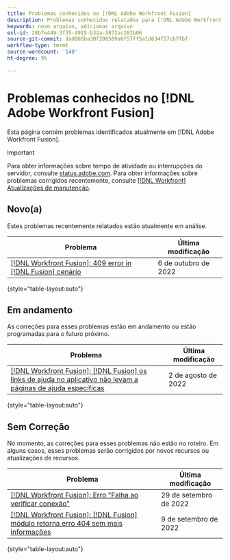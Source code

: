 ```yaml
---
title: Problemas conhecidos no [!DNL Adobe Workfront Fusion]
description: Problemas conhecidos relatados para [!DNL Adobe Workfront Fusion]
keywords: novo arquivo, adicionar arquivo
exl-id: 28b7e449-3f35-4915-b32a-3872ac283b06
source-git-commit: dad865ba30f208589a6f57ff5a1d634f57cb7fbf
workflow-type: tm+mt
source-wordcount: '140'
ht-degree: 9%

---
```


# Problemas conhecidos no [!DNL Adobe Workfront Fusion]

Esta página contém problemas identificados atualmente em [!DNL Adobe Workfront Fusion].

>[!IMPORTANT]
>
>Para obter informações sobre tempo de atividade ou interrupções do servidor, consulte [status.adobe.com](https://status.adobe.com). Para obter informações sobre problemas corrigidos recentemente, consulte [[!DNL Workfront] Atualizações de manutenção](../maintenance/current-updates.md).

## Novo(a)

Estes problemas recentemente relatados estão atualmente em análise.

| **Problema** | **Última modificação** |
| -----------------------------------------------------------------| ----------------- |
| [[!DNL Workfront Fusion]: 409 error in [!DNL Fusion] cenário](known-issues-workfront-fusion/fusion-409-error.md) | 6 de outubro de 2022 |

{style=&quot;table-layout:auto&quot;}


## Em andamento

As correções para esses problemas estão em andamento ou estão programadas para o futuro próximo.

| **Problema** | **Última modificação** |
| -----------------------------------------------------------------| ----------------- |
| [[!DNL Workfront Fusion]: [!DNL Fusion] os links de ajuda no aplicativo não levam a páginas de ajuda específicas](known-issues-workfront-fusion/help-links-in-modules-not-working.md) | 2 de agosto de 2022 |

{style=&quot;table-layout:auto&quot;}

## Sem Correção

No momento, as correções para esses problemas não estão no roteiro. Em alguns casos, esses problemas serão corrigidos por novos recursos ou atualizações de recursos.

| **Problema** | **Última modificação** |
| -----------------------------------------------------------------| ----------------- |
| [[!DNL Workfront Fusion]: Erro &quot;Falha ao verificar conexão&quot;](known-issues-workfront-fusion/fusion-401-error-must-reauthenicate-connection.md) | 29 de setembro de 2022 |
| [[!DNL Workfront Fusion]: [!DNL Fusion] módulo retorna erro 404 sem mais informações](known-issues-workfront-fusion/fusion-404-error-no-description.md) | 9 de setembro de 2022 |

{style=&quot;table-layout:auto&quot;}
